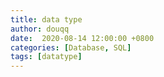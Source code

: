 ```yaml
---
title: data type
author: douqq
date:  2020-08-14 12:00:00 +0800
categories: [Database, SQL]
tags: [datatype]
---
```

















